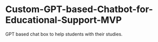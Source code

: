 # Custom-GPT-based-Chatbot-for-Educational-Support-MVP
GPT based chat box to help students with their studies. 
